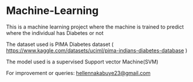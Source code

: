 # Machine-Learning

This is a machine learning project where the machine is trained to predict where the individual has Diabetes or not

The dataset used is PIMA Diabetes dataset ( https://www.kaggle.com/datasets/uciml/pima-indians-diabetes-database )

The model used is a supervised Support vector Machine(SVM)

For improvement or queries: hellennakabuye23@gmail.com
